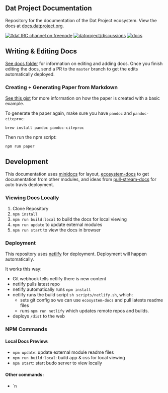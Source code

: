 ## Dat Project Documentation

Repository for the documentation of the Dat Project ecosystem. View the docs at [docs.datproject.org](https://docs.datproject.org/).

[![#dat IRC channel on freenode](https://img.shields.io/badge/irc%20channel-%23dat%20on%20freenode-blue.svg)](http://webchat.freenode.net/?channels=dat)
[![datproject/discussions](https://badges.gitter.im/Join%20Chat.svg)](https://gitter.im/datproject/discussions?utm_source=badge&utm_medium=badge&utm_campaign=pr-badge&utm_content=badge)
[![docs](https://img.shields.io/badge/Dat%20Project-Docs-green.svg)](http://docs.dat-data.com)

## Writing & Editing Docs

[See docs folder](docs/readme.md) for information on editing and adding docs. Once you finish editing the docs, send a PR to the `master` branch to get the edits automatically deployed.

### Creating + Generating Paper from Markdown

[See this gist](https://gist.github.com/maxogden/97190db73ac19fc6c1d9beee1a6e4fc8) for more information on how the paper is created with a basic example.

To generate the paper again, make sure you have `pandoc` and `pandoc-citeproc`:

```
brew install pandoc pandoc-citeproc
```

Then run the npm script:

```
npm run paper
```

## Development

This documentation uses [minidocs](https://github.com/freeman-lab/minidocs) for layout, [ecosystem-docs](https://github.com/hughsk/ecosystem-docs) to get documentation from other modules, and ideas from [pull-stream-docs](https://github.com/pull-stream/pull-stream-docs) for auto travis deployment.

### Viewing Docs Locally

1. Clone Repository
2. `npm install`
3. `npm run build:local` to build the docs for local viewing
4. `npm run update` to update external modules
4. `npm run start` to view the docs in browser

### Deployment

This repository uses [netlify](https://www.netlify.com/) for deployment. Deployment will happen automatically.

It works this way:

* Git webhook tells netlify there is new content
* netlify pulls latest repo
* netlify automatically runs `npm install`
* netlify runs the build script `sh scripts/netlify.sh`, which:
  * sets git config so we can use `ecosystem-docs` and pull latests readme files
  * runs `npm run netlify` which updates remote repos and builds.
* deploys `/dist` to the web

### NPM Commands

#### Local Docs Preview:

* `npm update`: update external module readme files
* `npm run build:local`: build app & css for local viewing
* `npm start`: start budo server to view locally

#### Other commands: 

* `n
